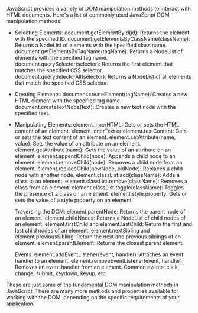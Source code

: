 JavaScript provides a variety of DOM manipulation methods to interact with HTML documents. Here's a list of commonly used JavaScript DOM manipulation methods:

- Selecting Elements:
        document.getElementById(id): Returns the element with the specified ID.
        document.getElementsByClassName(className): Returns a NodeList of elements with the specified class name.
        document.getElementsByTagName(tagName): Returns a NodeList of elements with the specified tag name.
        document.querySelector(selector): Returns the first element that matches the specified CSS selector.
        document.querySelectorAll(selector): Returns a NodeList of all elements that match the specified CSS selector.

- Creating Elements:
        document.createElement(tagName): Creates a new HTML element with the specified tag name.
        document.createTextNode(text): Creates a new text node with the specified text.

- Manipulating Elements:
        element.innerHTML: Gets or sets the HTML content of an element.
        element.innerText or element.textContent: Gets or sets the text content of an element.
        element.setAttribute(name, value): Sets the value of an attribute on an element.
        element.getAttribute(name): Gets the value of an attribute on an element.
        element.appendChild(node): Appends a child node to an element.
        element.removeChild(node): Removes a child node from an element.
        element.replaceChild(newNode, oldNode): Replaces a child node with another node.
        element.classList.add(className): Adds a class to an element.
        element.classList.remove(className): Removes a class from an element.
        element.classList.toggle(className): Toggles the presence of a class on an element.
        element.style.property: Gets or sets the value of a style property on an element.

    Traversing the DOM:
        element.parentNode: Returns the parent node of an element.
        element.childNodes: Returns a NodeList of child nodes of an element.
        element.firstChild and element.lastChild: Return the first and last child nodes of an element.
        element.nextSibling and element.previousSibling: Return the next and previous siblings of an element.
        element.parentElement: Returns the closest parent element.

    Events:
        element.addEventListener(event, handler): Attaches an event handler to an element.
        element.removeEventListener(event, handler): Removes an event handler from an element.
        Common events: click, change, submit, keydown, keyup, etc.

These are just some of the fundamental DOM manipulation methods in JavaScript. There are many more methods and properties available for working with the DOM, depending on the specific requirements of your application.